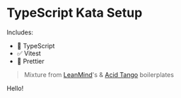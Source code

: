 # TypeScript Kata Setup

Includes:

- 💬 TypeScript
- ✅ Vitest
- 💅 Prettier

> Mixture from [LeanMind](https://github.com/lean-mind/typescript-boilerplate)'s & [Acid Tango](https://gitlab.com/acid-tango/boilerplates/typescript) boilerplates

Hello!
